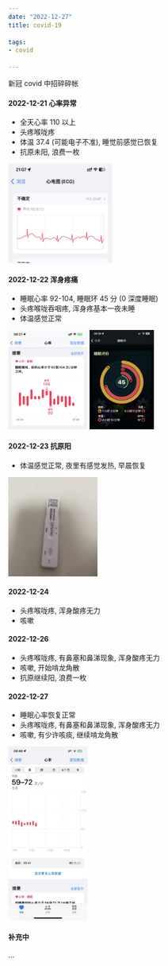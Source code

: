```yaml
---
date: "2022-12-27"
title: covid-19

tags:
- covid

---
```


新冠 covid 中招碎碎帐

#### 2022-12-21 心率异常

- 全天心率 110 以上
- 头疼喉咙疼
- 体温 37.4 (可能电子不准), 睡觉前感觉已恢复
- 抗原未阳, 浪费一枚

<img src="2022-12-21-ecg.jpeg" height="200" width="210"/>

#### 2022-12-22 浑身疼痛

- 睡眠心率 92-104, 睡眠环 45 分 (0 深度睡眠)
- 头疼喉咙吞咽疼, 浑身疼基本一夜未睡
- 体温感觉正常

<img src="2022-12-22-sleep.jpeg" height="200" width="160"/>
<img src="2022-12-22-autosleep.jpeg" height="200" width="130"/>

#### 2022-12-23 抗原阳

- 体温感觉正常, 夜里有感觉发热, 早晨恢复

<img src="2022-12-23-yang.jpeg" height="200" width="180"/>

#### 2022-12-24

- 头疼喉咙疼, 浑身酸疼无力
- 咳嗽

#### 2022-12-26

- 头疼喉咙疼, 有鼻塞和鼻涕现象, 浑身酸疼无力
- 咳嗽, 开始啃龙角散
- 抗原继续阳, 浪费一枚

#### 2022-12-27

- 睡眠心率恢复正常
- 头疼喉咙疼, 有鼻塞和鼻涕现象, 浑身酸疼无力
- 咳嗽, 有少许咳痰, 继续啃龙角散

<img src="2022-12-27-sleep.jpeg" height="350" width="160"/>

#### 补充中

...